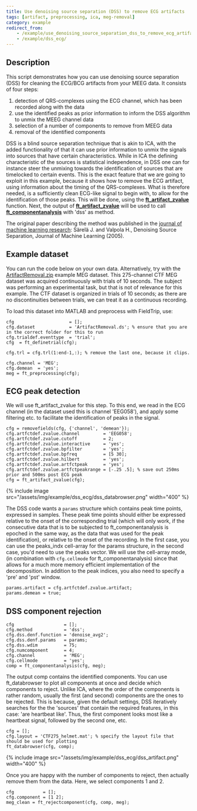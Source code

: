 ```yaml
---
title: Use denoising source separation (DSS) to remove ECG artifacts
tags: [artifact, preprocessing, ica, meg-removal]
category: example
redirect_from:
    - /example/use_denoising_source_separation_dss_to_remove_ecg_artifacts/
    - /example/dss_ecg/
---
```


## Description

This script demonstrates how you can use denoising source separation (DSS) for cleaning the ECG/BCG artifacts from your MEEG data. It consists of four steps:

1. detection of QRS-complexes using the ECG channel, which has been recorded along with the data
2. use the identified peaks as prior information to inform the DSS algorithm to unmix the MEEG channel data
3. selection of a number of components to remove from MEEG data
4. removal of the identified components

DSS is a blind source separation technique that is akin to ICA, with the added functionality of that it can use prior information to unmix the signals into sources that have certain characteristics. While in ICA the defining characteristic of the sources is statistical independence, in DSS one can for instance steer the unmixing towards the identification of sources that are timelocked to certain events. This is the exact feature that we are going to exploit in this example, because it shows how to remove the ECG artifact, using information about the timing of the QRS-complexes. What is therefore needed, is a sufficiently clean ECG-like signal to begin with, to allow for the identification of those peaks. This will be done, using the **[ft_artifact_zvalue](/reference/ft_artifact_zvalue)** function. Next, the output of **[ft_artifact_zvalue](/reference/ft_artifact_zvalue)** will be used to call **[ft_componentanalysis](/reference/ft_componentanalysis)** with 'dss' as method.

The original paper describing the method was published in the [journal of machine learning research](https://www.jmlr.org/papers/volume6/sarela05a/sarela05a.pdf): Särelä J. and Valpola H., Denoising Source Separation, Journal of Machine Learning (2005).

## Example dataset

You can run the code below on your own data. Alternatively, try with the [ArtifactRemoval.zip](https://download.fieldtriptoolbox.org/tutorial/ArtifactRemoval.zip) example MEG dataset. This 275-channel CTF MEG dataset was acquired continuously with trials of 10 seconds. The subject was performing an experimental task, but that is not of relevance for this example. The CTF dataset is organized in trials of 10 seconds; as there are no discontinuities between trials, we can treat it as a continuous recording.

To load this dataset into MATLAB and preprocess with FieldTrip, use:

    cfg                     = [];
    cfg.dataset             = 'ArtifactRemoval.ds'; % ensure that you are in the correct folder for this to run
    cfg.trialdef.eventtype  = 'trial';
    cfg  = ft_definetrial(cfg);
    
    cfg.trl = cfg.trl(1:end-1,:); % remove the last one, because it clips.

    cfg.channel = 'MEG';
    cfg.demean  = 'yes';
    meg = ft_preprocessing(cfg);

## ECG peak detection

We will use ft_artifact_zvalue for this step. To this end, we read in the ECG channel (in the dataset used this is channel 'EEG058'), and apply some filtering etc. to facilitate the identification of peaks in the signal.

    cfg = removefields(cfg, {'channel', 'demean'});
    cfg.artfctdef.zvalue.channel         = 'EEG058';
    cfg.artfctdef.zvalue.cutoff          = 2;
    cfg.artfctdef.zvalue.interactive     = 'yes';
    cfg.artfctdef.zvalue.bpfilter        = 'yes';
    cfg.artfctdef.zvalue.bpfreq          = [5 30];
    cfg.artfctdef.zvalue.hilbert         = 'yes';
    cfg.artfctdef.zvalue.artfctpeak      = 'yes';
    cfg.artfctdef.zvalue.artfctpeakrange = [-.25 .5]; % save out 250ms prior and 500ms post ECG peak
    cfg = ft_artifact_zvalue(cfg);

{% include image src="/assets/img/example/dss_ecg/dss_databrowser.png" width="400" %}

The DSS code wants a `params` structure which contains peak time points, expressed in samples. These peak time points should either be expressed relative to the onset of the corresponding trial (which will only work, if the consecutive data that is to be subjected to ft_componentanalysis is epoched in the same way, as the data that was used for the peak identification), or relative to the onset of the recording. In the first case, you can use the peaks_indx cell-array for the params structure, in the second case, you'd need to use the peaks vector. We will use the cell-array mode, (in combination with `cfg.cellmode` for ft_componentanalysis) since that allows for a much more memory efficient implementation of the decomposition. In addition to the peak indices, you also need to specify a 'pre' and 'pst' window.

    params.artifact = cfg.artfctdef.zvalue.artifact;
    params.demean = true;
    
## DSS component rejection

    cfg                   = [];
    cfg.method            = 'dss';
    cfg.dss.denf.function = 'denoise_avg2';
    cfg.dss.denf.params   = params;
    cfg.dss.wdim          = 75;
    cfg.numcomponent      = 4;
    cfg.channel           = 'MEG';
    cfg.cellmode          = 'yes';
    comp = ft_componentanalysis(cfg, meg);

The output comp contains the identified components. You can use ft_databrowser to plot all components at once and decide which components to reject. Unlike ICA, where the order of the components is rather random, usually the first (and second) components are the ones to be rejected. This is because, given the default settings, DSS iteratively searches for the the 'sources' that contain the required features, in this case: 'are heartbeat like'. Thus, the first component looks most like a heartbeat signal, followed by the second one, etc.

    cfg = [];
    cfg.layout = 'CTF275_helmet.mat'; % specify the layout file that should be used for plotting
    ft_databrowser(cfg, comp);

{% include image src="/assets/img/example/dss_ecg/dss_artifact.png" width="400" %}

Once you are happy with the number of components to reject, then actually remove them from the data. Here, we select components 1 and 2.

    cfg           = [];
    cfg.component = [1 2];
    meg_clean = ft_rejectcomponent(cfg, comp, meg);
